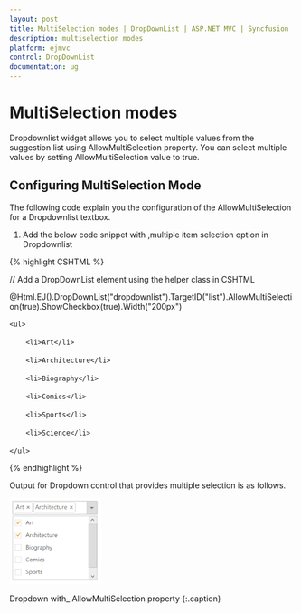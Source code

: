 ```yaml
---
layout: post
title: MultiSelection modes | DropDownList | ASP.NET MVC | Syncfusion
description: multiselection modes
platform: ejmvc
control: DropDownList
documentation: ug
---
```


# MultiSelection modes

Dropdownlist widget allows you to select multiple values from the suggestion list using AllowMultiSelection property. You can select multiple values by setting AllowMultiSelection value to true.

## Configuring MultiSelection Mode

The following code explain you the configuration of the AllowMultiSelection for a Dropdownlist textbox.

1. Add the below code snippet with ,multiple item selection option in Dropdownlist


{% highlight CSHTML %}

// Add a DropDownList element using the helper class in CSHTML

@Html.EJ().DropDownList("dropdownlist").TargetID("list").AllowMultiSelection(true).ShowCheckbox(true).Width("200px")

<div id="list">

    <ul>

        <li>Art</li>

        <li>Architecture</li>

        <li>Biography</li>

        <li>Comics</li>

        <li>Sports</li>

        <li>Science</li>

    </ul>

</div>

{% endhighlight %}

Output for Dropdown control that provides multiple selection is as follows.


![](MultiSelection-modes_images/MultiSelection-modes_img1.png)

Dropdown with_ AllowMultiSelection property
{:.caption} 

